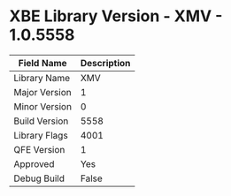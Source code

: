 # XBE Library Version - XMV - 1.0.5558

| Field Name | Description |
|---|---|
| Library Name | XMV |
| Major Version | 1 |
| Minor Version | 0 |
| Build Version | 5558 |
| Library Flags | 4001 |
| QFE Version | 1 |
| Approved | Yes |
| Debug Build | False |
